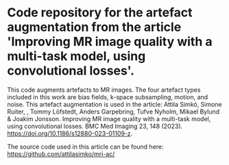 # Code repository for the artefact augmentation from the article 'Improving MR image quality with a multi-task model, using convolutional losses'.

This code augments artefacts to MR images. The four artefact types included in this work are bias fields, k-space subsampling, motion, and noise. This artefact augmentation is used in the article: 
Attila Simkó, Simone Ruiter, , Tommy Löfstedt, Anders Garpebring, Tufve Nyholm, Mikael Bylund & Joakim Jonsson. Improving MR image quality with a multi-task model, using convolutional losses. BMC Med Imaging 23, 148 (2023). https://doi.org/10.1186/s12880-023-01109-z. 

The source code used in this article can be found here: https://github.com/attilasimko/mri-ac/

